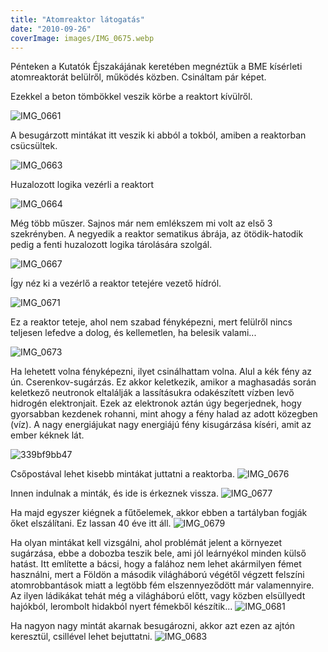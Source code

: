 ```yaml
---
title: "Atomreaktor látogatás"
date: "2010-09-26"
coverImage: images/IMG_0675.webp
---
```


Pénteken a Kutatók Éjszakájának keretében megnéztük a BME kísérleti atomreaktorát belülről, működés közben. Csináltam pár képet.

Ezekkel a beton tömbökkel veszik körbe a reaktort kívülről.

![IMG_0661](images/IMG_0661-500x375.webp "Ilyen beton cuccokkal veszik körbe a reaktort")

A besugárzott mintákat itt veszik ki abból a tokból, amiben a reaktorban csücsültek.

![IMG_0663](images/IMG_0663-500x375.webp "Ebben a kamrában szerelik szedik ki a besugárzott mintákat a tokokból.")

Huzalozott logika vezérli a reaktort

![IMG_0664](images/IMG_0664-375x500.webp "A reaktor huzalozott vezérlő logikája")

Még több műszer. Sajnos már nem emlékszem mi volt az első 3 szekrényben. A negyedik a reaktor sematikus ábrája, az ötödik-hatodik pedig a fenti huzalozott logika tárolására szolgál.

![IMG_0667](images/IMG_0667-375x500.webp "Műszerek")

Így néz ki a vezérlő a reaktor tetejére vezető hídról.

![IMG_0671](images/IMG_0671-500x375.webp "A vezérlőterem")

Ez a reaktor teteje, ahol nem szabad fényképezni, mert felülről nincs teljesen lefedve a dolog, és kellemetlen, ha belesik valami...

![IMG_0673](images/IMG_0673-375x500.webp "A reaktor teteje")

Ha lehetett volna fényképezni, ilyet csinálhattam volna. Alul a kék fény az ún. Cserenkov-sugárzás. Ez akkor keletkezik, amikor a maghasadás során keletkező neutronok eltalálják a lassításukra odakészített vízben levő hidrogén elektronjait. Ezek az elektronok aztán úgy begerjednek, hogy gyorsabban kezdenek rohanni, mint ahogy a fény halad az adott közegben (víz). A nagy energiájukat nagy energiájú fény kisugárzása kíséri, amit az ember kéknek lát.

![339bf9bb47](images/339bf9bb47-500x375.webp)

Csőpostával lehet kisebb mintákat juttatni a reaktorba. ![IMG_0676](images/IMG_0676-500x375.webp "Ezeken a csöveken lehet mintákat juttatni a reaktora")

Innen indulnak a minták, és ide is érkeznek vissza. ![IMG_0677](images/IMG_0677-500x375.webp "Innen indulnak és ide érkeznek a minták")

Ha majd egyszer kiégnek a fűtőelemek, akkor ebben a tartályban fogják őket elszálítani. Ez lassan 40 éve itt áll. ![IMG_0679](images/IMG_0679-375x500.webp "Ha majd egyszer kiégnek a panelek, ebben fogják őket elszállítani")

Ha olyan mintákat kell vizsgálni, ahol problémát jelent a környezet sugárzása, ebbe a dobozba teszik bele, ami jól leárnyékol minden külső hatást. Itt említette a bácsi, hogy a falához nem lehet akármilyen fémet használni, mert a Földön a második világháború végétől végzett felszíni atomrobbantások miatt a legtöbb fém elszennyeződött már valamennyire. Az ilyen ládikákat tehát még a világháború előtt, vagy közben elsüllyedt hajókból, lerombolt hidakból nyert fémekből készítik... ![IMG_0681](images/IMG_0681-375x500.webp)

Ha nagyon nagy mintát akarnak besugározni, akkor azt ezen az ajtón keresztül, csillével lehet bejuttatni. ![IMG_0683](images/IMG_0683-375x500.webp "Nagy minták ki-be juttatására")

